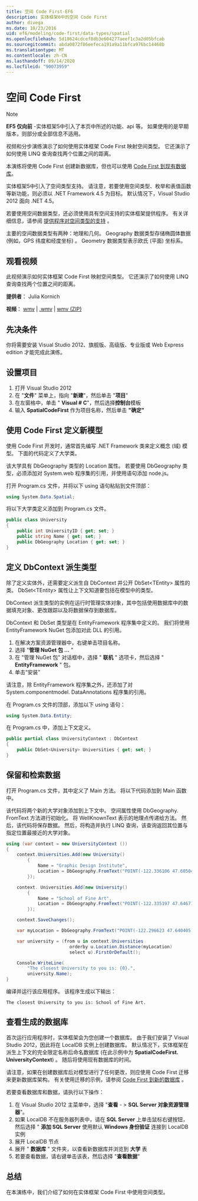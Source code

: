 ```yaml
---
title: 空间 Code First-EF6
description: 实体框架6中的空间 Code First
author: divega
ms.date: 10/23/2016
uid: ef6/modeling/code-first/data-types/spatial
ms.openlocfilehash: 5d18624cdcef8db3e604277aeef1c3a2d05bfcab
ms.sourcegitcommit: abda0872f86eefeca191a9a11bfca976bc14468b
ms.translationtype: MT
ms.contentlocale: zh-CN
ms.lasthandoff: 09/14/2020
ms.locfileid: "90073959"
---
```

# <a name="spatial---code-first"></a>空间 Code First
> [!NOTE]
> **EF5 仅向前** -实体框架5中引入了本页中所述的功能、api 等。 如果使用的是早期版本，则部分或全部信息不适用。

视频和分步演练演示了如何使用实体框架 Code First 映射空间类型。 它还演示了如何使用 LINQ 查询查找两个位置之间的距离。

本演练将使用 Code First 创建新数据库，但也可以使用 [Code First 到现有数据库](xref:ef6/modeling/code-first/workflows/existing-database)。

实体框架5中引入了空间类型支持。 请注意，若要使用空间类型、枚举和表值函数等新功能，则必须以 .NET Framework 4.5 为目标。 默认情况下，Visual Studio 2012 面向 .NET 4.5。

若要使用空间数据类型，还必须使用具有空间支持的实体框架提供程序。 有关详细信息，请参阅 [提供程序对空间类型的支持](xref:ef6/fundamentals/providers/spatial-support) 。

主要的空间数据类型有两种：地理和几何。 Geography 数据类型存储椭圆体数据 (例如，GPS 纬度和经度坐标) 。 Geometry 数据类型表示欧氏 (平面) 坐标系。

## <a name="watch-the-video"></a>观看视频
此视频演示如何实体框架 Code First 映射空间类型。 它还演示了如何使用 LINQ 查询查找两个位置之间的距离。

**提供者**： Julia Kornich

**视频**： [wmv](https://download.microsoft.com/download/9/1/3/913EA17E-6F97-41D8-A4FE-805A0D83D26A/HDI-ITPro-MSDN-winvideo-spatialwithcodefirst.wmv)  |  [.wmv](https://download.microsoft.com/download/9/1/3/913EA17E-6F97-41D8-A4FE-805A0D83D26A/HDI-ITPro-MSDN-mp4video-spatialwithcodefirst.m4v)  |  [wmv (ZIP) ](https://download.microsoft.com/download/9/1/3/913EA17E-6F97-41D8-A4FE-805A0D83D26A/HDI-ITPro-MSDN-winvideo-spatialwithcodefirst.zip)

## <a name="pre-requisites"></a>先决条件

你将需要安装 Visual Studio 2012、旗舰版、高级版、专业版或 Web Express edition 才能完成此演练。

## <a name="set-up-the-project"></a>设置项目

1.  打开 Visual Studio 2012
2.  在 "**文件**" 菜单上，指向 "**新建**"，然后单击 "**项目**"
3.  在左窗格中，单击 " **Visual \# C**"，然后选择**控制台**模板
4.  输入 **SpatialCodeFirst** 作为项目名称，然后单击 **"确定"**

## <a name="define-a-new-model-using-code-first"></a>使用 Code First 定义新模型

使用 Code First 开发时，通常首先编写 .NET Framework 类来定义概念 (域) 模型。 下面的代码定义了大学类。

该大学具有 DbGeography 类型的 Location 属性。 若要使用 DbGeography 类型，必须添加对 System.web 程序集的引用，并使用语句添加 node.js。

打开 Program.cs 文件，并将以下 using 语句粘贴到文件顶部：

``` csharp
using System.Data.Spatial;
```

将以下大学类定义添加到 Program.cs 文件。

``` csharp
public class University  
{
    public int UniversityID { get; set; }
    public string Name { get; set; }
    public DbGeography Location { get; set; }
}
```

## <a name="define-the-dbcontext-derived-type"></a>定义 DbContext 派生类型

除了定义实体外，还需要定义派生自 DbContext 并公开 DbSet&lt;TEntity&gt; 属性的类。 DbSet&lt;TEntity&gt; 属性让上下文知道要包括在模型中的类型。

DbContext 派生类型的实例在运行时管理实体对象，其中包括使用数据库中的数据填充对象、更改跟踪以及将数据保存到数据库。

DbContext 和 DbSet 类型是在 EntityFramework 程序集中定义的。 我们将使用 EntityFramework NuGet 包添加对此 DLL 的引用。

1.  在解决方案资源管理器中，右键单击项目名称。
2.  选择 "**管理 NuGet 包 ...** "
3.  在 "管理 NuGet 包" 对话框中，选择 " **联机** " 选项卡，然后选择 " **EntityFramework** " 包。
4.  单击“安装” 

请注意，除 EntityFramework 程序集之外，还添加了对 System.componentmodel. DataAnnotations 程序集的引用。

在 Program.cs 文件的顶部，添加以下 using 语句：

``` csharp
using System.Data.Entity;
```

在 Program.cs 中，添加上下文定义。 

``` csharp
public partial class UniversityContext : DbContext
{
    public DbSet<University> Universities { get; set; }
}
```

## <a name="persist-and-retrieve-data"></a>保留和检索数据

打开 Program.cs 文件，其中定义了 Main 方法。 将以下代码添加到 Main 函数中。

该代码将两个新的大学对象添加到上下文中。 空间属性使用 DbGeography. FromText 方法进行初始化。 将 WellKnownText 表示的地理点传递给方法。 然后，该代码将保存数据。 然后，将构造并执行 LINQ 查询，该查询返回其位置与指定位置最接近的大学对象。

``` csharp
using (var context = new UniversityContext ())
{
    context.Universities.Add(new University()
        {
            Name = "Graphic Design Institute",
            Location = DbGeography.FromText("POINT(-122.336106 47.605049)"),
        });

    context. Universities.Add(new University()
        {
            Name = "School of Fine Art",
            Location = DbGeography.FromText("POINT(-122.335197 47.646711)"),
        });

    context.SaveChanges();

    var myLocation = DbGeography.FromText("POINT(-122.296623 47.640405)");

    var university = (from u in context.Universities
                        orderby u.Location.Distance(myLocation)
                        select u).FirstOrDefault();

    Console.WriteLine(
        "The closest University to you is: {0}.",
        university.Name);
}
```

编译并运行该应用程序。 该程序生成以下输出：

```console
The closest University to you is: School of Fine Art.
```

## <a name="view-the-generated-database"></a>查看生成的数据库

首次运行应用程序时，实体框架会为您创建一个数据库。 由于我们安装了 Visual Studio 2012，因此将在 LocalDB 实例上创建数据库。 默认情况下，实体框架在派生上下文的完全限定名称后命名数据库 (在此示例中为 **SpatialCodeFirst. UniversityContext**) 。 随后将使用现有数据库的时间。  

请注意，如果在创建数据库后对模型进行了任何更改，则应使用 Code First 迁移来更新数据库架构。 有关使用迁移的示例，请参阅 [Code First 到新的数据库](xref:ef6/modeling/code-first/workflows/new-database) 。

若要查看数据库和数据，请执行以下操作：

1.  在 Visual Studio 2012 主菜单中，选择 "**查看**  - &gt; **SQL Server 对象资源管理器**"。
2.  如果 LocalDB 不在服务器列表中，请在 **SQL Server** 上单击鼠标右键按钮，然后选择 " **添加 SQL Server** 使用默认 **Windows 身份验证** 连接到 LocalDB 实例
3.  展开 LocalDB 节点
4.  展开 " **数据库** " 文件夹，以查看新数据库并浏览到 **大学** 表
5.  若要查看数据，请右键单击该表，然后选择 "**查看数据**"

## <a name="summary"></a>总结

在本演练中，我们介绍了如何在实体框架 Code First 中使用空间类型。 
